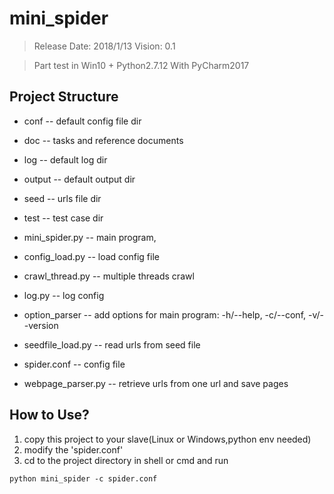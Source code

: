# mini_spider
>Release Date: 2018/1/13  Vision: 0.1

> Part test in Win10 + Python2.7.12 With PyCharm2017

## Project Structure


* conf -- default config file dir
* doc -- tasks and reference documents
* log -- default log dir
* output -- default output dir
* seed -- urls file dir
* test -- test case dir

* mini_spider.py -- main program,
* config_load.py -- load config file
* crawl_thread.py -- multiple threads crawl
* log.py -- log config
* option_parser -- add options for main program: -h/--help, -c/--conf, -v/--version
* seedfile_load.py -- read urls from seed file
* spider.conf -- config file
* webpage_parser.py -- retrieve urls from one url and save pages


## How to Use?

1. copy this project to your slave(Linux or Windows,python env needed)
2. modify the 'spider.conf'
3. cd to the project directory in shell or cmd and run
```
python mini_spider -c spider.conf
```